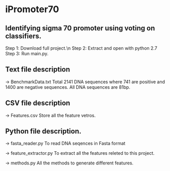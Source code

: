 # iPromoter70
Identifying sigma 70 promoter using voting on classifiers.
----------------------------------------------------------------------------------
Step 1: Download full project.\n
Step 2: Extract and open with python 2.7
Step 3: Run main.py.

Text file description
----------------------------------------------------------------------------------
-> BenchmarkData.txt
Total 2141 DNA sequences where 741 are positive and 1400 are negative sequences.
All DNA sequences are 81bp.

CSV file description
----------------------------------------------------------------------------------
-> Features.csv
Store all the feature vetros.

Python file description.
----------------------------------------------------------------------------------
-> fasta_reader.py
To read DNA seqences in Fasta format

-> feature_extractor.py
To extract all the features releted to this project.

-> methods.py
All the methods to generate different features.
